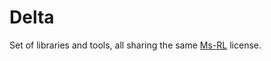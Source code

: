 Delta
=====

Set of libraries and tools, all sharing the same [Ms-RL][msrl] license.

  [msrl]: License.md "MS-RL License"
